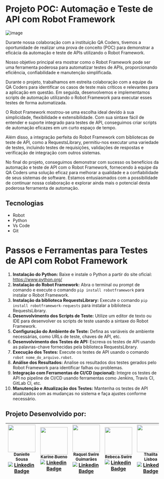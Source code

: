 <h1>Projeto POC: Automação e Teste de API com Robot Framework</h1>

![image](https://github.com/EtmoReis/Testes-de-API-com-Robot-Chips-academy-api-robot/assets/160361258/2cf87c83-5103-457b-9912-dda9e792da7f)


<p>Durante nossa colaboração com a instituição QA Coders, tivemos a oportunidade de realizar uma prova de conceito (POC) para demonstrar a eficácia da automação e teste de APIs utilizando o Robot Framework.</p>

<p>Nosso objetivo principal era mostrar como o Robot Framework pode ser uma ferramenta poderosa para automatizar testes de APIs, proporcionando eficiência, confiabilidade e manutenção simplificada.</p>

<p>Durante o projeto, trabalhamos em estreita colaboração com a equipe da QA Coders para identificar os casos de teste mais críticos e relevantes para a aplicação em questão. Em seguida, desenvolvemos e implementamos scripts de automação utilizando o Robot Framework para executar esses testes de forma automatizada.</p>

<p>O Robot Framework mostrou-se uma escolha ideal devido à sua simplicidade, flexibilidade e extensibilidade. Com sua sintaxe fácil de entender e suporte integrado para testes de API, conseguimos criar scripts de automação eficazes em um curto espaço de tempo.</p>

<p>Além disso, a integração perfeita do Robot Framework com bibliotecas de teste de API, como a RequestsLibrary, permitiu-nos executar uma variedade de testes, incluindo testes de requisições, validações de respostas e verificação de integração com outros sistemas.</p>

<p>No final do projeto, conseguimos demonstrar com sucesso os benefícios da automação e teste de API com o Robot Framework, fornecendo à equipe da QA Coders uma solução eficaz para melhorar a qualidade e a confiabilidade de seus sistemas de software. Estamos entusiasmados com a possibilidade de continuar nossa colaboração e explorar ainda mais o potencial desta poderosa ferramenta de automação.</p>

## Tecnologias
- Robot 
- Python
- Vs Code 
- Git 


<h1>Passos e Ferramentas para Testes de API com Robot Framework</h1>

<ol>
  <li><strong>Instalação do Python:</strong> Baixe e instale o Python a partir do site oficial: <a href="https://www.python.org/">https://www.python.org/</a></li>
  
  <li><strong>Instalação do Robot Framework:</strong> Abra o terminal ou prompt de comando e execute o comando <code>pip install robotframework</code> para instalar o Robot Framework.</li>
  
  <li><strong>Instalação da biblioteca RequestsLibrary:</strong> Execute o comando <code>pip install robotframework-requests</code> para instalar a biblioteca RequestsLibrary.</li>
  
  <li><strong>Desenvolvimento dos Scripts de Teste:</strong> Utilize um editor de texto ou IDE para desenvolver os scripts de teste usando a sintaxe do Robot Framework.</li>
  
  <li><strong>Configuração do Ambiente de Teste:</strong> Defina as variáveis de ambiente necessárias, como URLs de teste, chaves de API, etc.</li>
  
  <li><strong>Desenvolvimento dos Testes de API:</strong> Escreva os testes de API usando as palavras-chave fornecidas pela biblioteca RequestsLibrary.</li>
  
  <li><strong>Execução dos Testes:</strong> Execute os testes de API usando o comando <code>robot nome_do_arquivo.robot</code>.</li>
  
  <li><strong>Análise dos Resultados:</strong> Analise os resultados dos testes gerados pelo Robot Framework para identificar falhas ou problemas.</li>
  
  <li><strong>Integração com Ferramentas de CI/CD (opcional):</strong> Integre os testes de API no pipeline de CI/CD usando ferramentas como Jenkins, Travis CI, GitLab CI, etc.</li>
  
  <li><strong>Manutenção e Atualização dos Testes:</strong> Mantenha os testes de API atualizados com as mudanças no sistema e faça ajustes conforme necessário.</li>
</ol>

## Projeto Desenvolvido por: 
| [<img loading="lazy" src="https://avatars.githubusercontent.com/u/137322187?v=4" width=90><br/><sub>Danielle Sousa</sub>](https://github.com/rhswire)<br/>[![Linkedin Badge](https://img.shields.io/badge/-LinkedIn-blue?style=flat-square&logo=Linkedin&logoColor=white&link=https://www.linkedin.com/in/daniellesousadads/)](https://www.linkedin.com/in/daniellesousadads/) | [<img loading="lazy" src="https://avatars.githubusercontent.com/u/116200326?v=4" width=90><br/><sub>Karine Bueno</sub>](https://github.com/karinebueno)<br/>[![Linkedin Badge](https://img.shields.io/badge/-LinkedIn-blue?style=flat-square&logo=Linkedin&logoColor=white&link=https://www.linkedin.com/in/karinebueno-quality-assurance-tester/)](https://www.linkedin.com/in/karinebueno-quality-assurance-tester/) | [<img loading="lazy" src="https://avatars.githubusercontent.com/u/93127535" width=90><br/><sub>Raquel Swire Guimarães</sub>](https://github.com/rhswire)<br/>[![Linkedin Badge](https://img.shields.io/badge/-LinkedIn-blue?style=flat-square&logo=Linkedin&logoColor=white&link=https://www.linkedin.com/in/rhswire)](https://www.linkedin.com/in/rhswire) | [<img loading="lazy" src="https://avatars.githubusercontent.com/u/92730333?v=4" width=90><br/><sub>Rebeca Swire</sub>](https://github.com/BekaSwire)<br/>[![Linkedin Badge](https://img.shields.io/badge/-LinkedIn-blue?style=flat-square&logo=Linkedin&logoColor=white&link=https://www.linkedin.com/in/rebeca-swire/)](https://www.linkedin.com/in/rebeca-swire/) | [<img loading="lazy" src="https://avatars.githubusercontent.com/u/106667633?v=4" width=90><br/><sub>Thalita Lisboa</sub>](https://github.com/ThalitaLisboa)<br/>[![Linkedin Badge](https://img.shields.io/badge/-LinkedIn-blue?style=flat-square&logo=Linkedin&logoColor=white&link=https://www.linkedin.com/in/thalita-lisboa/)](https://www.linkedin.com/in/thalita-lisboa/)
| :----------------------------------------------------------: | :----------------------------------------------------------: | :----------------------------------------------------------: | :----------------------------------------------------------: | :----------------------------------------------------------: |


